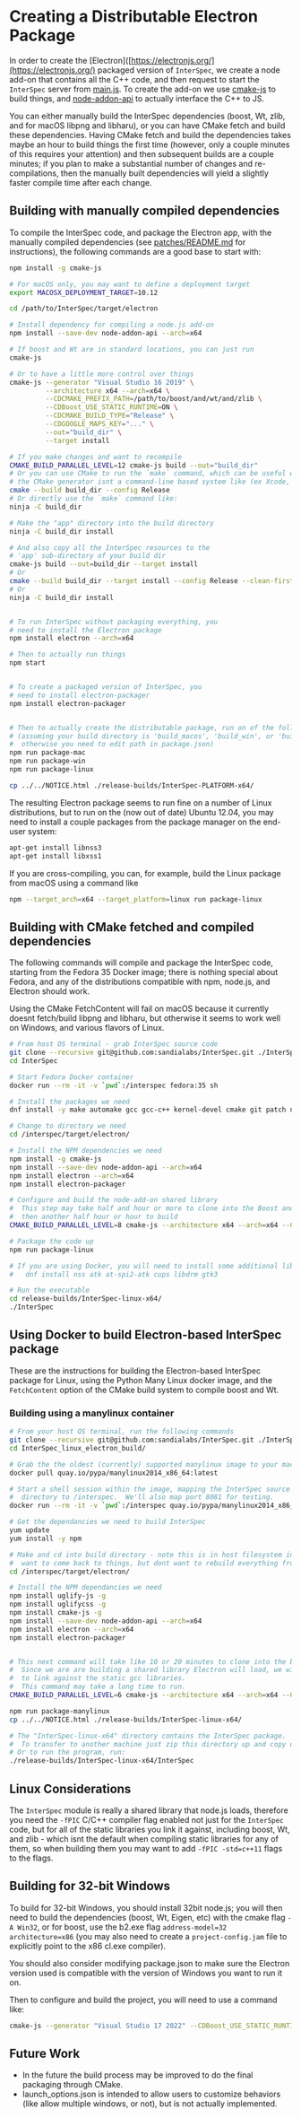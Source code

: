 # Creating a Distributable Electron Package

In order to create the [Electron]([https://electronjs.org/](https://electronjs.org/) packaged version of `InterSpec`, we create a node add-on that contains all the C++ code, and then request to start the `InterSpec` server from [main.js](app/main.js).  To create the add-on we use [cmake-js](https://www.npmjs.com/package/cmake-js) to build things, and [node-addon-api](https://www.npmjs.com/package/node-addon-api) to actually interface the C++ to JS.


You can either manually build the InterSpec dependencies (boost, Wt, zlib, and for macOS libpng and libharu), or you can have CMake fetch and build these dependencies.  Having CMake fetch and build the dependencies takes maybe an hour to build things the first time (however, only a couple minutes of this requires your attention) and then subsequent builds are a couple minutes; if you plan to make a substantial number of changes and re-compilations, then the manually built dependencies will yield a slightly faster compile time after each change.

## Building with manually compiled dependencies
To compile the InterSpec code, and package the Electron app, with the manually compiled dependencies (see [patches/README.md](../patches/README.md) for instructions), the following commands are a good base to start with:

```bash
npm install -g cmake-js 

# For macOS only, you may want to define a deployment target
export MACOSX_DEPLOYMENT_TARGET=10.12

cd /path/to/InterSpec/target/electron

# Install dependency for compiling a node.js add-on
npm install --save-dev node-addon-api --arch=x64

# If boost and Wt are in standard locations, you can just run
cmake-js

# Or to have a little more control over things
cmake-js --generator "Visual Studio 16 2019" \
         --architecture x64 --arch=x64 \
         --CDCMAKE_PREFIX_PATH=/path/to/boost/and/wt/and/zlib \
         --CDBoost_USE_STATIC_RUNTIME=ON \
         --CDCMAKE_BUILD_TYPE="Release" \
         --CDGOOGLE_MAPS_KEY="..." \
         --out="build_dir" \
         --target install

# If you make changes and want to recompile
CMAKE_BUILD_PARALLEL_LEVEL=12 cmake-js build --out="build_dir"
# Or you can use CMake to run the `make` command, which can be useful when
# the CMake generator isnt a command-line based system like (ex Xcode, MSVC)
cmake --build build_dir --config Release
# Or directly use the `make` command like:
ninja -C build_dir

# Make the "app" directory into the build directory
ninja -C build_dir install

# And also copy all the InterSpec resources to the 
# 'app' sub-directory of your build dir
cmake-js build --out=build_dir --target install
# Or
cmake --build build_dir --target install --config Release --clean-first
# Or
ninja -C build_dir install


# To run InterSpec without packaging everything, you
# need to install the Electron package
npm install electron --arch=x64

# Then to actually run things
npm start


# To create a packaged version of InterSpec, you
# need to install electron-packager
npm install electron-packager


# Then to actually create the distributable package, run on of the following
# (assuming your build directory is 'build_macos', 'build_win', or 'build_linux', 
#  otherwise you need to edit path in package.json)
npm run package-mac
npm run package-win
npm run package-linux

cp ../../NOTICE.html ./release-builds/InterSpec-PLATFORM-x64/
```

The resulting Electron package seems to run fine on a number of Linux distributions, but to run on the (now out of date) Ubuntu 12.04, you may need to install a couple packages from the package manager on the end-user system:

```bash
apt-get install libnss3
apt-get install libxss1
```

If you are cross-compiling, you can, for example, build the Linux package from macOS using a command like 

```bash
npm --target_arch=x64 --target_platform=linux run package-linux
```


## Building with CMake fetched and compiled dependencies
The following commands will compile and package the InterSpec code, starting from the Fedora 35 Docker image; there is nothing special about Fedora, and any of the distributions compatible with npm, node.js, and Electron should work.

Using the CMake FetchContent will fail on macOS because it currently doesnt fetch/build libpng and libharu, but otherwise it seems to work well on Windows, and various flavors of Linux.

```bash
# From host OS terminal - grab InterSpec source code
git clone --recursive git@github.com:sandialabs/InterSpec.git ./InterSpec
cd InterSpec

# Start Fedora Docker container
docker run --rm -it -v `pwd`:/interspec fedora:35 sh

# Install the packages we need
dnf install -y make automake gcc gcc-c++ kernel-devel cmake git patch npm

# Change to directory we need
cd /interspec/target/electron/

# Install the NPM dependencies we need
npm install -g cmake-js
npm install --save-dev node-addon-api --arch=x64
npm install electron --arch=x64
npm install electron-packager

# Configure and build the node-add-on shared library
#  This step may take half and hour or more to clone into the Boost and Wt github repos, and 
#  then another half hour or hour to build
CMAKE_BUILD_PARALLEL_LEVEL=8 cmake-js --architecture x64 --arch=x64 --CDInterSpec_FETCH_DEPENDENCIES=ON --out=build_linux --target install

# Package the code up
npm run package-linux

# If you are using Docker, you will need to install some additional libraries to run things, although the GUI still probably wont run
#   dnf install nss atk at-spi2-atk cups libdrm gtk3

# Run the executable 
cd release-builds/InterSpec-linux-x64/
./InterSpec
```



## Using Docker to build Electron-based InterSpec package
These are the instructions for building the Electron-based InterSpec package for Linux, using the Python Many Linux docker image, and the `FetchContent` option of the CMake build system to compile boost and Wt.

### Building using a manylinux container
```bash
# From your host OS terminal, run the following commands
git clone --recursive git@github.com:sandialabs/InterSpec.git ./InterSpec_linux_electron_build
cd InterSpec_linux_electron_build/

# Grab the the oldest (currently) supported manylinux image to your machine
docker pull quay.io/pypa/manylinux2014_x86_64:latest

# Start a shell session within the image, mapping the InterSpec source 
#  directory to /interspec.  We'll also map port 8081 for testing.
docker run --rm -it -v `pwd`:/interspec quay.io/pypa/manylinux2014_x86_64:latest sh

# Get the dependancies we need to build InterSpec
yum update
yum install -y npm

# Make and cd into build directory - note this is in host filesystem incase we  
#  want to come back to things, but dont want to rebuild everything from scratch
cd /interspec/target/electron/

# Install the NPM dependancies we need
npm install uglify-js -g
npm install uglifycss -g
npm install cmake-js -g
npm install --save-dev node-addon-api --arch=x64
npm install electron --arch=x64
npm install electron-packager


# This next command will take like 10 or 20 minutes to clone into the boost and Wt repositories
#  Since we are are building a shared library Electron will load, we will compile shared libraries
#  to link against the static gcc libraries.
#  This command may take a long time to run.
CMAKE_BUILD_PARALLEL_LEVEL=6 cmake-js --architecture x64 --arch=x64 --CDCMAKE_BUILD_TYPE="Release" --CDInterSpec_FETCH_DEPENDENCIES=ON --CDBUILD_AS_LOCAL_SERVER=OFF --CDCMAKE_SHARED_LINKER_FLAGS="-static-libgcc -static-libstdc++" --CDUSE_LEAFLET_MAP=ON --CDLEAFLET_MAPS_KEY="..." --CDUSE_REL_ACT_TOOL=ON --out=build_manylinux_electron --target install

npm run package-manylinux
cp ../../NOTICE.html ./release-builds/InterSpec-linux-x64/

# The "InterSpec-linux-x64" directory contains the InterSpec package.
#  To transfer to another machine just zip this directory up and copy over.
# Or to run the program, run:
./release-builds/InterSpec-linux-x64/InterSpec
```


## Linux Considerations
The `InterSpec` module is really a shared library that node.js loads, therefore you need the `-fPIC` C/C++ compiler flag enabled not just for the `InterSpec` code, but for all of the static libraries you link it against, including boost, Wt, and zlib - which isnt the default when compiling static libraries for any of them, so when building them you may want to add `-fPIC -std=c++11` flags to the flags.

## Building for 32-bit Windows
To build for 32-bit Windows, you should install 32bit node.js; you will then need to build the dependencies (boost, Wt, Eigen, etc) with the cmake flag `-A Win32`, or for boost, use the b2.exe flag `address-model=32 architecture=x86` (you may also need to create a `project-config.jam` file to explicitly point to the x86 cl.exe compiler).

You should also consider modifying package.json to make sure the Electron version used is compatible with the version of Windows you want to run it on.

Then to configure and build the project, you will need to use a command like:
```bash
cmake-js --generator "Visual Studio 17 2022" --CDBoost_USE_STATIC_RUNTIME=ON --CDCMAKE_BUILD_TYPE="Release" --CDUSE_LEAFLET_MAP=ON --CDLEAFLET_MAPS_KEY="..." --CDUSE_REL_ACT_TOOL=ON --CDInterSpec_FETCH_DEPENDENCIES=OFF --CDCMAKE_PREFIX_PATH="C:\Path\To\Prefix" --out="build_win_x86" --CDBoost_COMPILER="vc173" --CDZLIB_USE_STATIC_LIBS=ON --arch=ia32 --architecture ia32 --arch=ia32 --CDCMAKE_VS_PLATFORM_TOOLSET_HOST_ARCHITECTURE=x86 -A Win32 --target install
```

## Future Work
- In the future the build process may be improved to do the final packaging through CMake.  
- launch_options.json is intended to allow users to customize behaviors (like allow multiple windows, or not), but is not actually implemented.
